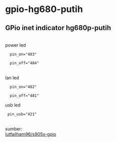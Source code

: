 # gpio-hg680-putih
<h2><strong>GPio inet indicator hg680p-putih </strong></h2><br/>
power led </br>
<pre><code>  pin_on="483" </br>
  pin_off="484"</pre></code> </br>
lan led</br>
<pre><code>  pin_on="482"</br>
  pin_off="481"</br></pre></code>
  usb led</br>
 <pre><code> pin_usb="421" </pre></code>
</br>
sumber:</br>
<a href="https://github.com/lutfailham96/s905x-gpio">lutfailham96/s905x-gpio </a>
